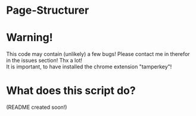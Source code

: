 # Page-Structurer
# Warning!
This code may contain (unlikely) a few bugs! Please contact me in therefor in the issues section! Thx a lot! <br>
It is important, to have installed the chrome extension "tamperkey"!

# What does this script do?
(README created soon!)

